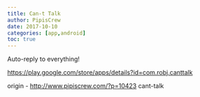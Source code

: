 ```yaml
---
title: Can-t Talk
author: PipisCrew
date: 2017-10-10
categories: [app,android]
toc: true
---
```


Auto-reply to everything!

https://play.google.com/store/apps/details?id=com.robj.canttalk

origin - http://www.pipiscrew.com/?p=10423 cant-talk
